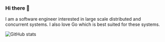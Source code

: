 ### Hi there 👋



I am a software engineer interested in large scale distributed and concurrent systems. I also love Go which is best suited for these systems.

![GitHub stats](https://github-readme-stats.vercel.app/api?username=lkslts64&show_icons=true&theme=tokyonight)
<!--
**lkslts64/lkslts64** is a ✨ _special_ ✨ repository because its `README.md` (this file) appears on your GitHub profile.

Here are some ideas to get you started:

- 🔭 I’m currently working on Greek Army
- 🌱 I’m currently learning 
- 👯 I’m looking to collaborate on ...
- 🤔 I’m looking for help with ...
- 💬 Ask me about ...
- 📫 How to reach me: ...
- 😄 Pronouns: ...
- ⚡ Fun fact: ...
-->
